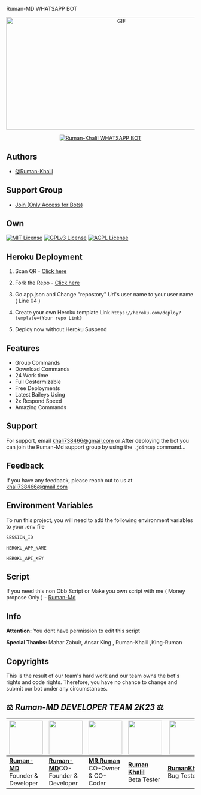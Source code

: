 Ruman-MD WHATSAPP BOT

<p align = center>   <img src="https://telegra.ph/file/83f07f94b470969a55013.jpg" alt="GIF" width="600" height="300"/> </p>

<p align  = center> <a href="#"><img title="Ruman-Khalil WHATSAPP BOT" src="https://img.shields.io/badge/Ruman-Khalil WhatsApp Bot-green?colorA=%23ff0000&colorB=%23017e40&style=for-the-badge"></a> </p>


## Authors
 
- [@Ruman-Khalil](https:/www/github.com/Ruman-MD)

## Support Group

- [Join (Only Access for Bots) ](https://chat.whatsapp.com/BAkIFqFa3MtIIFrG6yeGo2)

## Own

[![MIT License](https://img.shields.io/badge/License-MIT-green.svg)](https://choosealicense.com/licenses/mit/)
[![GPLv3 License](https://img.shields.io/badge/License-GPL%20v3-yellow.svg)](https://opensource.org/licenses/)
[![AGPL License](https://img.shields.io/badge/license-AGPL-blue.svg)](http://www.gnu.org/licenses/agpl-3.0)


## Heroku Deployment

1. Scan QR - [Click here](https://gpt-qr-web-scaner.onrender.com/Ruman-MD.html)

2. Fork the Repo - [Click here](https://github.com/Ruman-MD/Ruman-Md-WHATSAPP-BOT/fork)

3. Go app.json and Change "repostory" Url's user name to your user name ( Line 04 )

4. Create your own Heroku template Link `https://heroku.com/deploy?template={Your repo Link}`

5. Deploy now without Heroku Suspend


## Features

- Group Commands
- Download Commands
- 24 Work time
- Full Costermizable
- Free Deployments
- Latest Baileys Using
- 2x Respond Speed
- Amazing Commands


## Support

For support, email khali738466@gmail.com or After deploying the bot you can join the Ruman-Md support group by using the `.joinsup` command…


## Feedback

If you have any feedback, please reach out to us at khali738466@gmail.com


## Environment Variables

To run this project, you will need to add the following environment variables to your .env file

`SESSION_ID`

`HEROKU_APP_NAME`

`HEROKU_API_KEY`


## Script 

If you need this non Obb Script or Make you own script with me ( Money propose Only ) - [Ruman-Md](https://wa.me/qr/2KGRWDHZERWOE1)




## Info

**Attention:** You dont have permission to edit this script

**Special Thanks:** Mahar Zabuir, Ansar King , Ruman-Khalil ,King-Ruman

## Copyrights

This is the result of our team's hard work and our team owns the bot's rights and code rights. Therefore, you have no chance to change and submit our bot under any circumstances.


## ⚖️  *Ruman-MD DEVELOPER TEAM* *2K23*  ⚖️

| <a href="https://github.com/ruman-md"><img src="https://telegra.ph/file/83f07f94b470969a55013.jpg" width=90 height=90></a> | <a href="https://github.com/ruman-md"><img src="https://telegra.ph/file/83f07f94b470969a55013.jpg" width=90 height=90></a> | <a href="https://github.com/ruman-md"><img src="https://telegra.ph/file/83f07f94b470969a55013.jpg" width=90 height=90></a> | <a href="https://github.com/ruman-md"><img src="https://telegra.ph/file/83f07f94b470969a55013.jpg" width=90 height=90></a> | <a href="https://github.com/ruman-md"><img src="https://telegra.ph/file/83f07f94b470969a55013.jpg" width=90 height=90></a> | <a href="https://github.com/ruman-md"><img src="https://telegra.ph/file/83f07f94b470969a55013.jpg" width=90 height=90></a> |
|---|---|---|---|---|---|
| **[Ruman-MD](https://github.com/ruman-md/)**</br>Founder & Developer</br> | **[Ruman-MD](https://github.com/Maher-Zubair)**</bring>CO-Founder & Developer</br> | **[MR.Ruman](https://github.com/ruman-md)**</br> CO-Owner & CO-Coder</br> | **[Ruman Khalil](https://github.com/ruman-md)**</br> Beta Tester | **[RumanKhalil](https://github.com/ruman-md)**</br> Bug Tester | **[Ruman-Khalil](https://github.com/ruman-md)**</br> Bug Tester |

